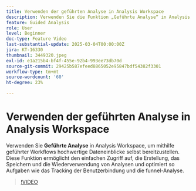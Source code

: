 ```yaml
---
title: Verwenden der geführten Analyse in Analysis Workspace
description: Verwenden Sie die Funktion „Geführte Analyse“ in Analysis Workspace, um mithilfe geführter Workflows hochwertige Datenerkenntnisse selbst bereitzustellen.
feature: Guided Analysis
role: User
level: Beginner
doc-type: Feature Video
last-substantial-update: 2025-03-04T00:00:00Z
jira: KT-16330
thumbnail: 3449320.jpeg
exl-id: e1a215b4-bf4f-455e-92b4-993ee73db70d
source-git-commit: 29425b587efeed8865052e95847bdf54382f3301
workflow-type: tm+mt
source-wordcount: '60'
ht-degree: 23%

---
```


# Verwenden der geführten Analyse in Analysis Workspace

Verwenden Sie **Geführte Analyse** in Analysis Workspace, um mithilfe geführter Workflows hochwertige Dateneinblicke selbst bereitzustellen. Diese Funktion ermöglicht den einfachen Zugriff auf, die Erstellung, das Speichern und die Wiederverwendung von Analysen und optimiert so Aufgaben wie das Tracking der Benutzerbindung und die funnel-Analyse.

>[!VIDEO](https://video.tv.adobe.com/v/3449506/?learn=on&captions=ger)
